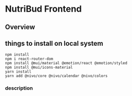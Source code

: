 # NutriBud Frontend

## Overview

## things to install on local system

```
npm install
npm i react-router-dom
npm install @mui/material @emotion/react @emotion/styled
npm install @mui/icons-material
yarn install
yarn add @nivo/core @nivo/calendar @nivo/colors
```

### description
